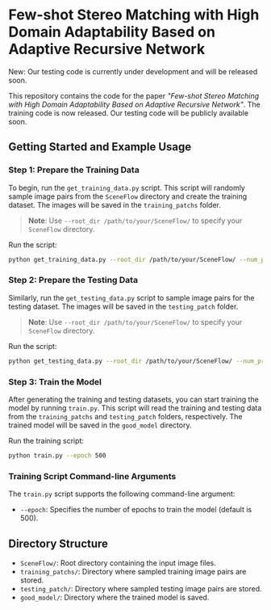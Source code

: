 # Few-shot Stereo Matching with High Domain Adaptability Based on Adaptive Recursive Network

New: Our testing code is currently under development and will be released soon.

This repository contains the code for the paper *"Few-shot Stereo Matching with High Domain Adaptability Based on Adaptive Recursive Network"*. The training code is now released. Our testing code will be publicly available soon.

## Getting Started and Example Usage

### Step 1: Prepare the Training Data

To begin, run the `get_training_data.py` script. This script will randomly sample image pairs from the `SceneFlow` directory and create the training dataset. The images will be saved in the `training_patchs` folder.

> **Note**: Use `--root_dir /path/to/your/SceneFlow/` to specify your `SceneFlow` directory.

Run the script:

```bash
python get_training_data.py --root_dir /path/to/your/SceneFlow/ --num_processes 4 --images_num 500
```

### Step 2: Prepare the Testing Data

Similarly, run the `get_testing_data.py` script to sample image pairs for the testing dataset. The images will be saved in the `testing_patch` folder.

> **Note**: Use `--root_dir /path/to/your/SceneFlow/` to specify your `SceneFlow` directory.

Run the script:

```bash
python get_testing_data.py --root_dir /path/to/your/SceneFlow/ --num_processes 4 --images_num 500
```

### Step 3: Train the Model

After generating the training and testing datasets, you can start training the model by running `train.py`. This script will read the training and testing data from the `training_patchs` and `testing_patch` folders, respectively. The trained model will be saved in the `good_model` directory.

Run the training script:

```bash
python train.py --epoch 500
```

### Training Script Command-line Arguments

The `train.py` script supports the following command-line argument:

- `--epoch`: Specifies the number of epochs to train the model (default is 500).

## Directory Structure

- `SceneFlow/`: Root directory containing the input image files.
- `training_patchs/`: Directory where sampled training image pairs are stored.
- `testing_patch/`: Directory where sampled testing image pairs are stored.
- `good_model/`: Directory where the trained model is saved.


